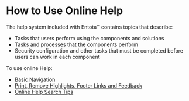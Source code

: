 How to Use Online Help
======================

The help system included with Entota™ contains topics that describe:

-   Tasks that users perform using the components and solutions
-   Tasks and processes that the components perform
-   Security configuration and other tasks that must be completed before
    users can work in each component

To use online Help:

-   [Basic Navigation](Basic_Navigation.htm)
-   [Print, Remove Highlights, Footer Links and
    Feedback](Print_Feedback_Version.htm)
-   [Online Help Search Tips](Online%20Help%20Search%20Tips.htm)
